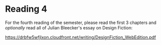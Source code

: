 Reading 4
=========================

For the fourth reading of the semester, please read the first 3 chapters and *optionally* read all of Julian Bleecker's essay on Design Fiction:

https://drbfw5wfjlxon.cloudfront.net/writing/DesignFiction_WebEdition.pdf
